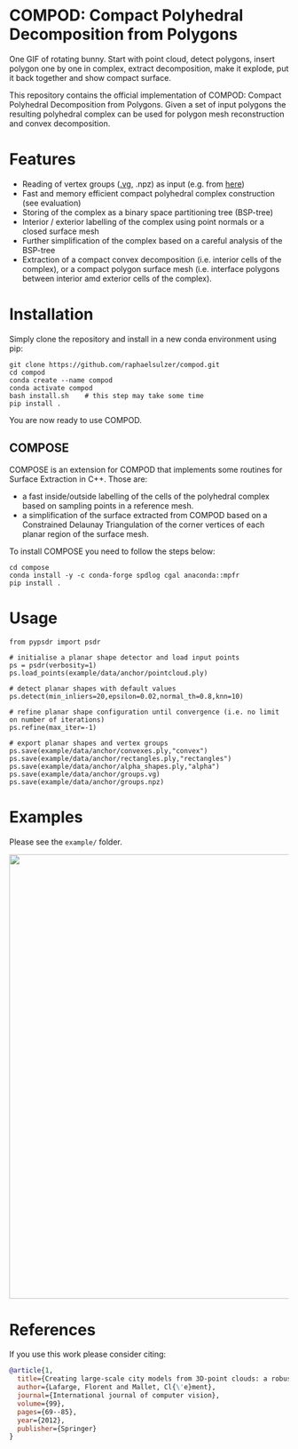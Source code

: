 # COMPOD: Compact Polyhedral Decomposition from Polygons

One GIF of rotating bunny. Start with point cloud, detect polygons, insert polygon one by one in complex, extract decomposition, 
make it explode, put it back together and show compact surface. 


This repository contains the official implementation of COMPOD: Compact Polyhedral Decomposition from Polygons.
Given a set of input polygons the resulting polyhedral complex can be used for polygon mesh reconstruction and convex decomposition. 


# Features

- Reading of vertex groups ([.vg](https://abspy.readthedocs.io/en/latest/vertexgroup.html), .npz) as input (e.g. from [here](https://github.com/raphaelsulzer/psdr/tree/main))
- Fast and memory efficient compact polyhedral complex construction (see evaluation)
- Storing of the complex as a binary space partitioning tree (BSP-tree)
- Interior / exterior labelling of the complex using point normals or a closed surface mesh
- Further simplification of the complex based on a careful analysis of the BSP-tree 
- Extraction of a compact convex decomposition (i.e. interior cells of the complex), or a compact polygon surface mesh (i.e. interface polygons between interior amd exterior cells of the complex). 

# Installation

Simply clone the repository and install in a new conda environment using pip:

```
git clone https://github.com/raphaelsulzer/compod.git
cd compod
conda create --name compod
conda activate compod
bash install.sh    # this step may take some time
pip install . 
```

You are now ready to use COMPOD.

## COMPOSE

COMPOSE is an extension for COMPOD that implements some routines for Surface Extraction in C++. Those are:
- a fast inside/outside labelling of the cells of the polyhedral complex based on sampling points in a reference mesh. 
- a simplification of the surface extracted from COMPOD based on a Constrained Delaunay Triangulation of the corner vertices of each planar region of the surface mesh.

To install COMPOSE you need to follow the steps below:

```
cd compose
conda install -y -c conda-forge spdlog cgal anaconda::mpfr
pip install . 
```




# Usage

```
from pypsdr import psdr

# initialise a planar shape detector and load input points                                              
ps = psdr(verbosity=1)                                               
ps.load_points(example/data/anchor/pointcloud.ply)

# detect planar shapes with default values
ps.detect(min_inliers=20,epsilon=0.02,normal_th=0.8,knn=10)

# refine planar shape configuration until convergence (i.e. no limit on number of iterations)
ps.refine(max_iter=-1)

# export planar shapes and vertex groups  
ps.save(example/data/anchor/convexes.ply,"convex")                  
ps.save(example/data/anchor/rectangles.ply,"rectangles")            
ps.save(example/data/anchor/alpha_shapes.ply,"alpha")               
ps.save(example/data/anchor/groups.vg)                              
ps.save(example/data/anchor/groups.npz)                             
```

# Examples

Please see the `example/` folder.

<p float="left">
  <img style="width:800px;" src="./media/city.gif">
</p>



# References

If you use this work please consider citing:

```bibtex
@article{1,
  title={Creating large-scale city models from 3D-point clouds: a robust approach with hybrid representation},
  author={Lafarge, Florent and Mallet, Cl{\'e}ment},
  journal={International journal of computer vision},
  volume={99},
  pages={69--85},
  year={2012},
  publisher={Springer}
}
```

